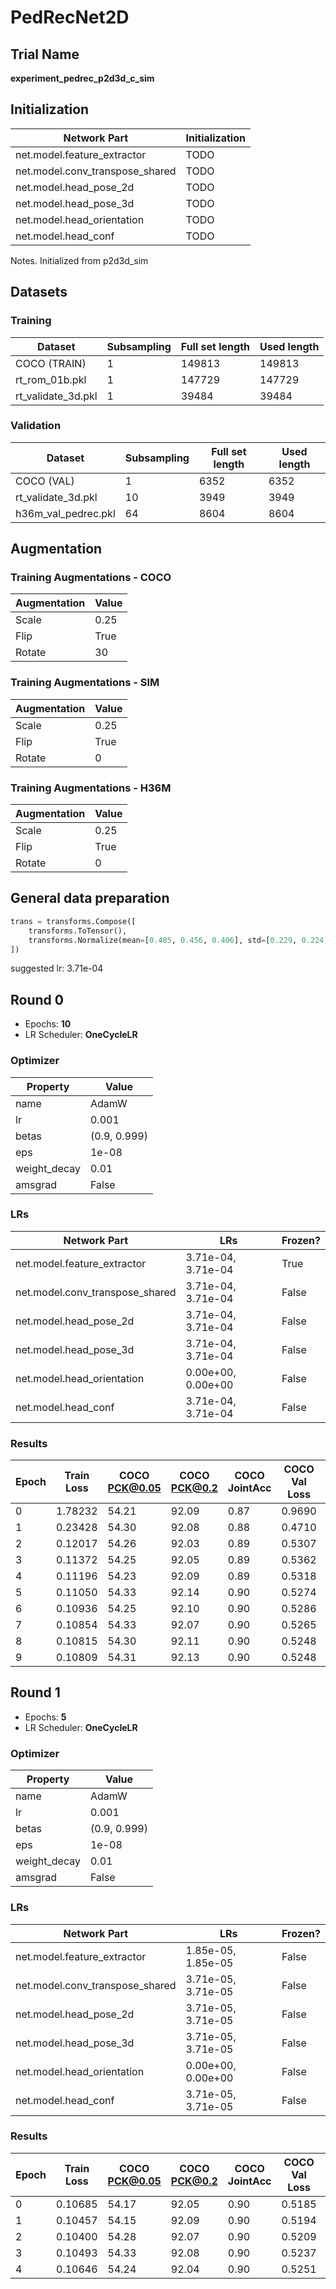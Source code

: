 # PedRecNet2D
## Trial Name
**experiment_pedrec_p2d3d_c_sim**
## Initialization
| Network Part                   | Initialization                                               |
| ------------------------------ | ------------------------------------------------------------ |
| net.model.feature_extractor    | TODO                                                         |
| net.model.conv_transpose_shared | TODO                                                         |
| net.model.head_pose_2d         | TODO                                                         |
| net.model.head_pose_3d         | TODO                                                         |
| net.model.head_orientation     | TODO                                                         |
| net.model.head_conf            | TODO                                                         |
Notes. Initialized from p2d3d_sim
## Datasets
### Training
| Dataset                   | Subsampling | Full set length | Used length |
| ------------------------- | ----------- | --------------- | ----------- |
| COCO (TRAIN)              | 1           | 149813          | 149813      |
| rt_rom_01b.pkl            | 1           | 147729          | 147729      |
| rt_validate_3d.pkl        | 1           | 39484           | 39484       |
### Validation
| Dataset                   | Subsampling | Full set length | Used length |
| ------------------------- | ----------- | --------------- | ----------- |
| COCO (VAL)                | 1           | 6352            | 6352        |
| rt_validate_3d.pkl        | 10          | 3949            | 3949        |
| h36m_val_pedrec.pkl       | 64          | 8604            | 8604        |
## Augmentation
### Training Augmentations - COCO
| Augmentation              | Value                     |
| ------------------------- | ------------------------- |
| Scale                     | 0.25                      |
| Flip                      | True                      |
| Rotate                    | 30                        |
### Training Augmentations - SIM
| Augmentation              | Value                     |
| ------------------------- | ------------------------- |
| Scale                     | 0.25                      |
| Flip                      | True                      |
| Rotate                    | 0                         |
### Training Augmentations - H36M
| Augmentation              | Value                     |
| ------------------------- | ------------------------- |
| Scale                     | 0.25                      |
| Flip                      | True                      |
| Rotate                    | 0                         |
## General data preparation
```python
trans = transforms.Compose([
    transforms.ToTensor(),
    transforms.Normalize(mean=[0.485, 0.456, 0.406], std=[0.229, 0.224, 0.225])
])
```
suggested lr: 3.71e-04
## Round 0
- Epochs: **10**
- LR Scheduler: **OneCycleLR**
### Optimizer
| Property                  | Value                     |
| ------------------------- | ------------------------- |
| name                      | AdamW                     |
| lr                        | 0.001                     |
| betas                     | (0.9, 0.999)              |
| eps                       | 1e-08                     |
| weight_decay              | 0.01                      |
| amsgrad                   | False                     |
### LRs
| Network Part              | LRs                  | Frozen? |
| ------------------------- | -------------------- | ------- |
| net.model.feature_extractor | 3.71e-04, 3.71e-04   | True    |
| net.model.conv_transpose_shared | 3.71e-04, 3.71e-04   | False   |
| net.model.head_pose_2d    | 3.71e-04, 3.71e-04   | False   |
| net.model.head_pose_3d    | 3.71e-04, 3.71e-04   | False   |
| net.model.head_orientation | 0.00e+00, 0.00e+00   | False   |
| net.model.head_conf       | 3.71e-04, 3.71e-04   | False   |
### Results
| Epoch | Train Loss | COCO PCK@0.05 | COCO PCK@0.2 | COCO JointAcc | COCO Val Loss | COCO Val Time | SIM PCK@0.05 | SIM PCK@0.2 | SIM MPJPE | SIM MRCJP | SIM MRCD | SIM JointAcc | SIM Val Loss | SIM Val Time | H36M PCK@0.05 | H36M PCK@0.2 | H36M MPJPE | H36M MRCJP | H36M MRCD | H36M JointAcc | H36M Val Loss | H36M Val Time | Train Time |
| ----- | ---------- | ------------- | ------------ | ------------- | ------------- | ------------- | ------------ | ----------- | --------- | --------- | -------- | ------------ | ------------ | ------------ | ------------- | ------------ | ---------- | ---------- | --------- | ------------- | ------------- | ------------- | ---------- |
| 0     | 1.78232    | 54.21         | 92.09        | 0.87          | 0.9690        | 0:00:22       | 95.54        | 99.98       | 19.85     | 0.84      | 0.94     | 1.00         | 0.0320       | 0:00:19      | 24.16         | 85.81        | 180.10     | 0.55       | 0.77      | 0.99          | 0.3568        | 0:00:29       | 0:37:53    |
| 1     | 0.23428    | 54.30         | 92.08        | 0.88          | 0.4710        | 0:00:21       | 95.58        | 99.99       | 20.06     | 0.84      | 0.95     | 1.00         | 0.0517       | 0:00:18      | 24.21         | 85.82        | 180.96     | 0.54       | 0.77      | 0.99          | 0.2857        | 0:00:28       | 0:37:54    |
| 2     | 0.12017    | 54.26         | 92.03        | 0.89          | 0.5307        | 0:00:21       | 95.54        | 99.98       | 19.87     | 0.84      | 0.94     | 1.00         | 0.0686       | 0:00:18      | 24.01         | 85.66        | 179.44     | 0.55       | 0.77      | 0.98          | 0.3570        | 0:00:28       | 0:37:55    |
| 3     | 0.11372    | 54.25         | 92.05        | 0.89          | 0.5362        | 0:00:21       | 95.61        | 99.99       | 19.57     | 0.84      | 0.95     | 1.00         | 0.0684       | 0:00:19      | 24.30         | 85.76        | 180.56     | 0.54       | 0.76      | 0.98          | 0.3631        | 0:00:28       | 0:37:54    |
| 4     | 0.11196    | 54.23         | 92.09        | 0.89          | 0.5318        | 0:00:21       | 95.77        | 99.99       | 19.10     | 0.84      | 0.95     | 1.00         | 0.0673       | 0:00:19      | 24.19         | 85.78        | 180.89     | 0.54       | 0.76      | 0.97          | 0.3707        | 0:00:28       | 0:37:55    |
| 5     | 0.11050    | 54.33         | 92.14        | 0.90          | 0.5274        | 0:00:21       | 95.84        | 99.99       | 18.74     | 0.85      | 0.95     | 1.00         | 0.0664       | 0:00:19      | 24.16         | 85.79        | 180.69     | 0.54       | 0.76      | 0.98          | 0.3695        | 0:00:28       | 0:37:56    |
| 6     | 0.10936    | 54.25         | 92.10        | 0.90          | 0.5286        | 0:00:21       | 95.90        | 99.99       | 18.43     | 0.85      | 0.95     | 1.00         | 0.0658       | 0:00:19      | 23.97         | 85.78        | 179.72     | 0.54       | 0.77      | 0.97          | 0.3697        | 0:00:28       | 0:37:55    |
| 7     | 0.10854    | 54.33         | 92.07        | 0.90          | 0.5265        | 0:00:21       | 95.94        | 99.99       | 18.19     | 0.85      | 0.95     | 1.00         | 0.0653       | 0:00:19      | 24.07         | 85.79        | 180.42     | 0.54       | 0.76      | 0.97          | 0.3665        | 0:00:28       | 0:37:55    |
| 8     | 0.10815    | 54.30         | 92.11        | 0.90          | 0.5248        | 0:00:21       | 95.99        | 99.99       | 18.08     | 0.85      | 0.95     | 1.00         | 0.0649       | 0:00:19      | 23.87         | 85.77        | 180.20     | 0.54       | 0.77      | 0.98          | 0.3658        | 0:00:28       | 0:37:57    |
| 9     | 0.10809    | 54.31         | 92.13        | 0.90          | 0.5248        | 0:00:21       | 96.02        | 99.99       | 18.01     | 0.85      | 0.95     | 1.00         | 0.0648       | 0:00:19      | 24.19         | 85.83        | 180.68     | 0.54       | 0.77      | 0.97          | 0.3662        | 0:00:28       | 0:37:56    |
## Round 1
- Epochs: **5**
- LR Scheduler: **OneCycleLR**
### Optimizer
| Property                  | Value                     |
| ------------------------- | ------------------------- |
| name                      | AdamW                     |
| lr                        | 0.001                     |
| betas                     | (0.9, 0.999)              |
| eps                       | 1e-08                     |
| weight_decay              | 0.01                      |
| amsgrad                   | False                     |
### LRs
| Network Part              | LRs                  | Frozen? |
| ------------------------- | -------------------- | ------- |
| net.model.feature_extractor | 1.85e-05, 1.85e-05   | False   |
| net.model.conv_transpose_shared | 3.71e-05, 3.71e-05   | False   |
| net.model.head_pose_2d    | 3.71e-05, 3.71e-05   | False   |
| net.model.head_pose_3d    | 3.71e-05, 3.71e-05   | False   |
| net.model.head_orientation | 0.00e+00, 0.00e+00   | False   |
| net.model.head_conf       | 3.71e-05, 3.71e-05   | False   |
### Results
| Epoch | Train Loss | COCO PCK@0.05 | COCO PCK@0.2 | COCO JointAcc | COCO Val Loss | COCO Val Time | SIM PCK@0.05 | SIM PCK@0.2 | SIM MPJPE | SIM MRCJP | SIM MRCD | SIM JointAcc | SIM Val Loss | SIM Val Time | H36M PCK@0.05 | H36M PCK@0.2 | H36M MPJPE | H36M MRCJP | H36M MRCD | H36M JointAcc | H36M Val Loss | H36M Val Time | Train Time |
| ----- | ---------- | ------------- | ------------ | ------------- | ------------- | ------------- | ------------ | ----------- | --------- | --------- | -------- | ------------ | ------------ | ------------ | ------------- | ------------ | ---------- | ---------- | --------- | ------------- | ------------- | ------------- | ---------- |
| 0     | 0.10685    | 54.17         | 92.05        | 0.90          | 0.5185        | 0:00:21       | 96.02        | 99.99       | 18.01     | 0.85      | 0.95     | 1.00         | 0.0643       | 0:00:18      | 24.03         | 85.81        | 180.45     | 0.54       | 0.77      | 0.98          | 0.3678        | 0:00:28       | 0:45:18    |
| 1     | 0.10457    | 54.15         | 92.09        | 0.90          | 0.5194        | 0:00:21       | 96.05        | 99.99       | 17.92     | 0.85      | 0.95     | 1.00         | 0.0643       | 0:00:19      | 24.24         | 85.83        | 180.25     | 0.54       | 0.77      | 0.97          | 0.3701        | 0:00:28       | 0:45:17    |
| 2     | 0.10400    | 54.28         | 92.07        | 0.90          | 0.5209        | 0:00:21       | 96.17        | 99.99       | 17.68     | 0.85      | 0.95     | 1.00         | 0.0640       | 0:00:19      | 24.17         | 85.77        | 180.90     | 0.54       | 0.77      | 0.97          | 0.3740        | 0:00:28       | 0:45:19    |
| 3     | 0.10493    | 54.33         | 92.08        | 0.90          | 0.5237        | 0:00:21       | 96.17        | 99.99       | 17.56     | 0.85      | 0.95     | 1.00         | 0.0641       | 0:00:19      | 24.21         | 85.79        | 180.39     | 0.54       | 0.77      | 0.98          | 0.3703        | 0:00:28       | 0:45:18    |
| 4     | 0.10646    | 54.24         | 92.04        | 0.90          | 0.5251        | 0:00:21       | 96.18        | 99.99       | 17.51     | 0.85      | 0.95     | 1.00         | 0.0640       | 0:00:18      | 23.94         | 85.71        | 180.58     | 0.54       | 0.77      | 0.98          | 0.3705        | 0:00:28       | 0:45:18    |

